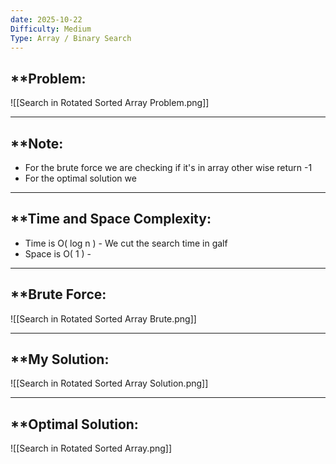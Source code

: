 ```yaml
---
date: 2025-10-22
Difficulty: Medium
Type: Array / Binary Search
---
```


## **Problem: 

![[Search in Rotated Sorted Array Problem.png]]

---
## **Note: 
- For the brute force we are checking if it's in array other wise return -1 
- For the optimal solution we 


---

## **Time and Space Complexity: 
- Time is O( log n ) - We cut the search time in galf 
- Space is O( 1 ) -

--- 

## **Brute Force: 

![[Search in Rotated Sorted Array Brute.png]]

---
## **My Solution: 

![[Search in Rotated Sorted Array Solution.png]]


---
## **Optimal Solution: 

![[Search in Rotated Sorted Array.png]]